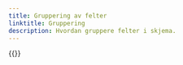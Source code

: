 ```yaml
---
title: Gruppering av felter
linktitle: Gruppering
description: Hvordan gruppere felter i skjema.
---
```


{{<children />}}
